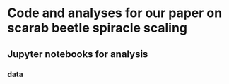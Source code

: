 # Code and analyses for our paper on scarab beetle spiracle scaling
## Jupyter notebooks for analysis
### data
